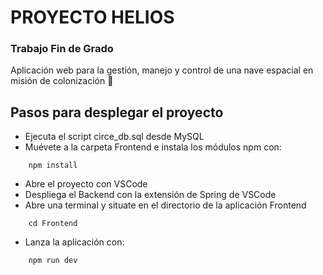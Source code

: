 # PROYECTO HELIOS

### Trabajo Fin de Grado

Aplicación web para la gestión, manejo y control de una nave espacial en misión de colonización 🚀

## Pasos para desplegar el proyecto

- Ejecuta el script circe_db.sql desde MySQL
- Muévete a la carpeta Frontend e instala los módulos npm con:

```
    npm install
```
- Abre el proyecto con VSCode
- Despliega el Backend con la extensión de Spring de VSCode
- Abre una terminal y situate en el directorio de la aplicación Frontend
```
    cd Frontend
```
- Lanza la aplicación con:
```
    npm run dev
```